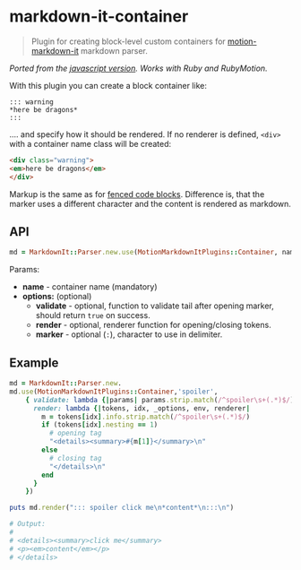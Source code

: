 # markdown-it-container

> Plugin for creating block-level custom containers for [motion-markdown-it](https://github.com/digitalmoksha/motion-markdown-it) markdown parser.

_Ported from the [javascript version](https://github.com/markdown-it/markdown-it-container). Works with Ruby and RubyMotion._

With this plugin you can create a block container like:

```
::: warning
*here be dragons*
:::
```

.... and specify how it should be rendered. If no renderer is defined, `<div>` with a container name class will be created:

```html
<div class="warning">
<em>here be dragons</em>
</div>
```

Markup is the same as for [fenced code blocks](http://spec.commonmark.org/0.18/#fenced-code-blocks).
Difference is, that the marker uses a different character and the content is rendered as markdown.

## API

```ruby
md = MarkdownIt::Parser.new.use(MotionMarkdownItPlugins::Container, name, options)
```

Params:

- __name__ - container name (mandatory)
- __options:__ (optional)
   - __validate__ - optional, function to validate tail after opening marker, should return `true` on success.
   - __render__ - optional, renderer function for opening/closing tokens.
   - __marker__ - optional (`:`), character to use in delimiter.


## Example

```ruby
md = MarkdownIt::Parser.new.
md.use(MotionMarkdownItPlugins::Container,'spoiler',
    { validate: lambda {|params| params.strip.match(/^spoiler\s+(.*)$/) },
      render: lambda {|tokens, idx, _options, env, renderer|
        m = tokens[idx].info.strip.match(/^spoiler\s+(.*)$/)
        if (tokens[idx].nesting == 1)
          # opening tag
          "<details><summary>#{m[1]}</summary>\n"
        else
          # closing tag
          "</details>\n"
        end
      }
    })

puts md.render("::: spoiler click me\n*content*\n:::\n")

# Output:
#
# <details><summary>click me</summary>
# <p><em>content</em></p>
# </details>
```
